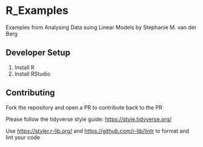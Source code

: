 # R_Examples

Examples from Analysing Data suing Linear Models by Stephanie M. van der Berg

## Developer Setup

1. Install R
2. Install RStudio

## Contributing

Fork the repository and open a PR to contribute back to the PR

Please follow the tidyverse style guide: https://style.tidyverse.org/

Use https://styler.r-lib.org/ and https://github.com/r-lib/lintr to format and lint your code